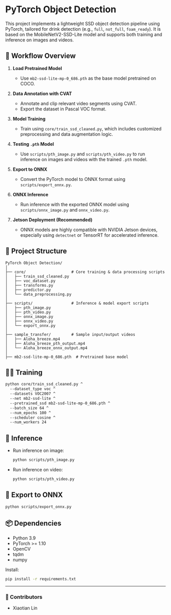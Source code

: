 # PyTorch Object Detection

This project implements a lightweight SSD object detection pipeline using PyTorch, tailored for drink detection (e.g., `full`, `not_full`, `foam_ready`). It is based on the MobileNetV2-SSD-Lite model and supports both training and inference on images and videos.

## 🔁 Workflow Overview

1. **Load Pretrained Model**
   - Use `mb2-ssd-lite-mp-0_686.pth` as the base model pretrained on COCO.

2. **Data Annotation with CVAT**
   - Annotate and clip relevant video segments using CVAT.
   - Export the dataset in Pascal VOC format.

3. **Model Training**
   - Train using `core/train_ssd_cleaned.py`, which includes customized preprocessing and data augmentation logic.

4. **Testing `.pth` Model**
   - Use `scripts/pth_image.py` and `scripts/pth_video.py` to run inference on images and videos with the trained `.pth` model.

5. **Export to ONNX**
   - Convert the PyTorch model to ONNX format using `scripts/export_onnx.py`.

6. **ONNX Inference**
   - Run inference with the exported ONNX model using `scripts/onnx_image.py` and `onnx_video.py`.

7. **Jetson Deployment (Recommended)**
   - ONNX models are highly compatible with NVIDIA Jetson devices, especially using `detectnet` or TensorRT for accelerated inference.

## 📁 Project Structure

```
PyTorch Object Detection/
│
├── core/                    # Core training & data processing scripts
│   ├── train_ssd_cleaned.py
│   ├── voc_dataset.py
│   ├── transforms.py
│   ├── predictor.py
│   └── data_preprocessing.py
│
├── scripts/                 # Inference & model export scripts
│   ├── pth_image.py
│   ├── pth_video.py
│   ├── onnx_image.py
│   ├── onnx_video.py
│   └── export_onnx.py
│
├── sample_transfer/         # Sample input/output videos
│   ├── Aloha_breeze.mp4
│   ├── Aloha_breeze_pth_output.mp4
│   └── Aloha_breeze_onnx_output.mp4
│
├── mb2-ssd-lite-mp-0_686.pth  # Pretrained base model
```

## 🏋️‍♂️ Training

```bash
python core/train_ssd_cleaned.py ^
  --dataset_type voc ^
  --datasets VOC2007 ^
  --net mb2-ssd-lite ^
  --pretrained_ssd mb2-ssd-lite-mp-0_686.pth ^
  --batch_size 64 ^
  --num_epochs 100 ^
  --scheduler cosine ^
  --num_workers 24
```

## 🎥 Inference

- Run inference on image:
  ```bash
  python scripts/pth_image.py
  ```

- Run inference on video:
  ```bash
  python scripts/pth_video.py
  ```

## 🔄 Export to ONNX

```bash
python scripts/export_onnx.py
```

## 📦 Dependencies

- Python 3.9
- PyTorch >= 1.10
- OpenCV
- tqdm
- numpy

Install:
```bash
pip install -r requirements.txt
```

---

### 🙌 Contributors

- Xiaotian Lin